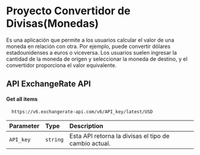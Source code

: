 # Proyecto Convertidor de Divisas(Monedas)

Es una aplicación que permite a los usuarios calcular el valor de una moneda en relación con otra. Por ejemplo, puede convertir dólares estadounidenses a euros o viceversa. Los usuarios suelen ingresar la cantidad de la moneda de origen y seleccionar la moneda de destino, y el convertidor proporciona el valor equivalente.








## API ExchangeRate API

#### Get all items

```http
  https://v6.exchangerate-api.com/v6/API_key/latest/USD
```

| Parameter | Type     | Description                |
| :-------- | :------- | :------------------------- |
| `API_key` | `string` | Esta API retorna la divisas el tipo de cambio actual. |